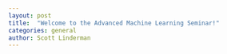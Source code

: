 ```yaml
---
layout: post
title:  "Welcome to the Advanced Machine Learning Seminar!"
categories: general
author: Scott Linderman
---
```


